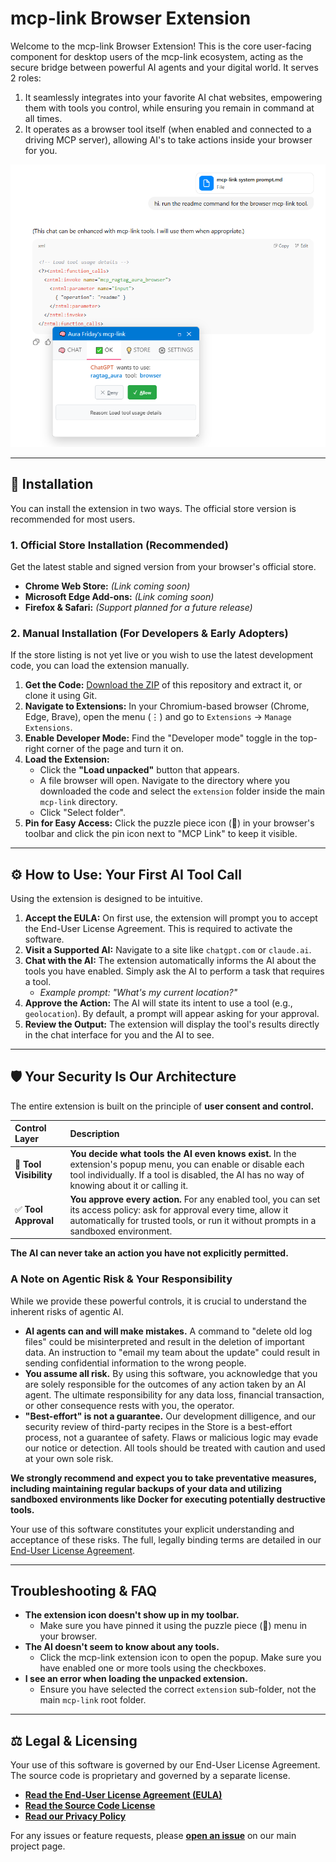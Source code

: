 # mcp-link Browser Extension

Welcome to the mcp-link Browser Extension! This is the core user-facing component for desktop users of the mcp-link ecosystem, acting as the secure bridge between powerful AI agents and your digital world.  It serves 2 roles:

1. It seamlessly integrates into your favorite AI chat websites, empowering them with tools you control, while ensuring you remain in command at all times.
2. It operates as a browser tool itself (when enabled and connected to a driving MCP server), allowing AI's to take actions inside your browser for you.

![mcp-link in action, showing a tool call within a chat interface](mcp-link_example_screenshot.png)

---

## 🚀 Installation

You can install the extension in two ways. The official store version is recommended for most users.

### 1. Official Store Installation (Recommended)

Get the latest stable and signed version from your browser's official store.

*   **Chrome Web Store:** *(Link coming soon)*
*   **Microsoft Edge Add-ons:** *(Link coming soon)*
*   **Firefox & Safari:** *(Support planned for a future release)*

### 2. Manual Installation (For Developers & Early Adopters)

If the store listing is not yet live or you wish to use the latest development code, you can load the extension manually.

1.  **Get the Code:** [Download the ZIP](https://github.com/AuraFriday/mcp-link/archive/refs/heads/master.zip) of this repository and extract it, or clone it using Git.
2.  **Navigate to Extensions:** In your Chromium-based browser (Chrome, Edge, Brave), open the menu (⋮) and go to `Extensions` → `Manage Extensions`.
3.  **Enable Developer Mode:** Find the "Developer mode" toggle in the top-right corner of the page and turn it on.
4.  **Load the Extension:**
    *   Click the **"Load unpacked"** button that appears.
    *   A file browser will open. Navigate to the directory where you downloaded the code and select the `extension` folder inside the main `mcp-link` directory.
    *   Click "Select folder".
5.  **Pin for Easy Access:** Click the puzzle piece icon (🧩) in your browser's toolbar and click the pin icon next to "MCP Link" to keep it visible.

---

## ⚙️ How to Use: Your First AI Tool Call

Using the extension is designed to be intuitive.

1.  **Accept the EULA:** On first use, the extension will prompt you to accept the End-User License Agreement. This is required to activate the software.
2.  **Visit a Supported AI:** Navigate to a site like `chatgpt.com` or `claude.ai`.
3.  **Chat with the AI:** The extension automatically informs the AI about the tools you have enabled. Simply ask the AI to perform a task that requires a tool.
    *   *Example prompt: "What's my current location?"*
4.  **Approve the Action:** The AI will state its intent to use a tool (e.g., `geolocation`). By default, a prompt will appear asking for your approval.
5.  **Review the Output:** The extension will display the tool's results directly in the chat interface for you and the AI to see.

---

## 🛡️ Your Security Is Our Architecture

The entire extension is built on the principle of **user consent and control.**

| Control Layer | Description |
| :--- | :--- |
| 🧩 **Tool Visibility** | **You decide what tools the AI even knows exist.** In the extension's popup menu, you can enable or disable each tool individually. If a tool is disabled, the AI has no way of knowing about it or calling it. |
| ✅ **Tool Approval** | **You approve every action.** For any enabled tool, you can set its access policy: ask for approval every time, allow it automatically for trusted tools, or run it without prompts in a sandboxed environment. |

**The AI can never take an action you have not explicitly permitted.**

### A Note on Agentic Risk & Your Responsibility

While we provide these powerful controls, it is crucial to understand the inherent risks of agentic AI.

*   **AI agents can and will make mistakes.** A command to "delete old log files" could be misinterpreted and result in the deletion of important data. An instruction to "email my team about the update" could result in sending confidential information to the wrong people.
*   **You assume all risk.** By using this software, you acknowledge that you are solely responsible for the outcomes of any action taken by an AI agent. The ultimate responsibility for any data loss, financial transaction, or other consequence rests with you, the operator.
*   **"Best-effort" is not a guarantee.** Our development dilligence, and our security review of third-party recipes in the Store is a best-effort process, not a guarantee of safety. Flaws or malicious logic may evade our notice or detection. All tools should be treated with caution and used at your own sole risk.

**We strongly recommend and expect you to take preventative measures, including maintaining regular backups of your data and utilizing sandboxed environments like Docker for executing potentially destructive tools.**

Your use of this software constitutes your explicit understanding and acceptance of these risks. The full, legally binding terms are detailed in our [End-User License Agreement](../EULA.md).

---

##  Troubleshooting & FAQ

*   **The extension icon doesn't show up in my toolbar.**
    *   Make sure you have pinned it using the puzzle piece (🧩) menu in your browser.
*   **The AI doesn't seem to know about any tools.**
    *   Click the mcp-link extension icon to open the popup. Make sure you have enabled one or more tools using the checkboxes.
*   **I see an error when loading the unpacked extension.**
    *   Ensure you have selected the correct `extension` sub-folder, not the main `mcp-link` root folder.

---

## ⚖️ Legal & Licensing

Your use of this software is governed by our End-User License Agreement. The source code is proprietary and governed by a separate license.

*   **[Read the End-User License Agreement (EULA)](../EULA.md)**
*   **[Read the Source Code License](../LICENSE)**
*   **[Read our Privacy Policy](../PRIVACY.md)**

For any issues or feature requests, please **[open an issue](https://github.com/AuraFriday/mcp-link/issues)** on our main project page.
